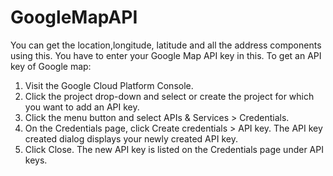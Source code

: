 # GoogleMapAPI
You can get the location,longitude, latitude and all the address components using this. 
You have to enter your Google Map API key in this.
To get an API key of Google map:
  1. Visit the Google Cloud Platform Console.
  2. Click the project drop-down and select or create the project for which you want to add an API key.
  3. Click the menu button  and select APIs & Services > Credentials.
  4. On the Credentials page, click Create credentials > API key.
    The API key created dialog displays your newly created API key.
  5. Click Close.
  The new API key is listed on the Credentials page under API keys.
 
